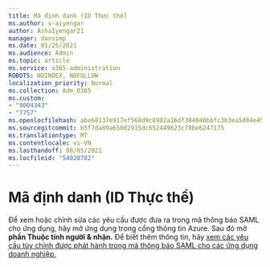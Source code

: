 ```yaml
---
title: Mã định danh (ID Thực thể)
ms.author: v-aiyengar
author: AshaIyengar21
manager: dansimp
ms.date: 01/25/2021
ms.audience: Admin
ms.topic: article
ms.service: o365-administration
ROBOTS: NOINDEX, NOFOLLOW
localization_priority: Normal
ms.collection: Adm_O365
ms.custom:
- "9004343"
- "7757"
ms.openlocfilehash: abe68137e917ef568d9c8902a16df304040bbfc3b3ea5d04e45a5247bd639130
ms.sourcegitcommit: b5f7da89a650d2915dc652449623c78be6247175
ms.translationtype: MT
ms.contentlocale: vi-VN
ms.lasthandoff: 08/05/2021
ms.locfileid: "54028782"
---
```

# <a name="identifiers-entity-id"></a>Mã định danh (ID Thực thể)

Để xem hoặc chỉnh sửa các yêu cầu được đưa ra trong mã thông báo SAML cho ứng dụng, hãy mở ứng dụng trong cổng thông tin Azure. Sau đó mở **phần Thuộc tính người & nhận.** Để biết thêm thông tin, hãy [xem các yêu cầu tùy chỉnh được phát hành trong mã thông báo SAML cho các ứng dụng doanh nghiệp.](https://docs.microsoft.com/azure/active-directory/develop/active-directory-saml-claims-customization#editing-nameid)